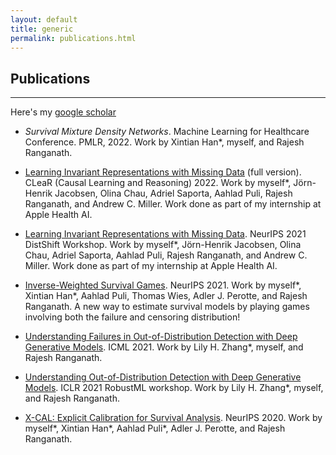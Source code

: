 ```yaml
---
layout: default
title: generic
permalink: publications.html
---
```


## Publications

* * * 

Here's my [google scholar](https://scholar.google.fr/citations?hl=en&user=-oKlMZUAAAAJ&view_op=list_works&sortby=pubdate)

* *Survival Mixture Density Networks*.
Machine Learning for Healthcare Conference. PMLR, 2022.
Work by Xintian Han\*, myself, and Rajesh Ranganath.

* [Learning Invariant Representations with Missing Data](https://arxiv.org/pdf/2112.00881.pdf) (full version). 
CLeaR (Causal Learning and Reasoning) 2022.
Work by myself\*, Jörn-Henrik Jacobsen, Olina Chau, Adriel Saporta, Aahlad Puli, Rajesh Ranganath, and Andrew C. Miller. Work done as
part of my internship at Apple Health AI.


* [Learning Invariant Representations with Missing Data](https://arxiv.org/pdf/2112.00881.pdf). NeurIPS 2021 DistShift Workshop. 
Work by myself\*, Jörn-Henrik Jacobsen, Olina Chau, Adriel Saporta, Aahlad Puli, Rajesh Ranganath, and Andrew C. Miller. Work done as
part of my internship at Apple Health AI.

* [Inverse-Weighted Survival Games](https://arxiv.org/pdf/2111.08175.pdf). NeurIPS 2021. 
Work by myself\*, Xintian Han\*, Aahlad Puli, Thomas Wies, Adler J. Perotte, and Rajesh Ranganath. A new way to estimate survival models by playing games involving both the failure and censoring distribution!

* [Understanding Failures in Out-of-Distribution Detection with Deep Generative Models](https://arxiv.org/pdf/2107.06908.pdf). ICML 2021.
Work by Lily H. Zhang\*, myself, and Rajesh Ranganath.

* [Understanding Out-of-Distribution Detection with Deep Generative Models](https://sites.google.com/connect.hku.hk/robustml-2021/accepted-papers/paper-045). ICLR 2021 RobustML workshop. 
Work by Lily H. Zhang\*, myself, and Rajesh Ranganath.

* [X-CAL: Explicit Calibration for Survival Analysis](https://arxiv.org/pdf/2101.05346.pdf). NeurIPS 2020. Work by myself\*, Xintian Han\*, Aahlad Puli\*, Adler J. Perotte, and Rajesh Ranganath. 

